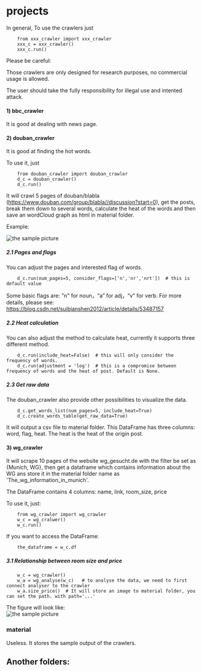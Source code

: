 # projects


In general, To use the crawlers just 
        
        from xxx_crawler import xxx_crawler
        xxx_c = xxx_crawler()
        xxx_c.run()

Please be careful:

Those crawlers are only designed for research purposes, no commercial usage is allowed. 

The user should take the fully responsibility for illegal use and intented attack.





#### 1) bbc_crawler
It is good at dealing with news page.

#### 2) douban_crawler
It is good at finding the hot words.

To use it, just

        from douban_crawler import douban_crawler
        d_c = douban_crawler()
        d_c.run()

It will crawl 5 pages of douban/blabla (https://www.douban.com/group/blabla//discussion?start=0), get the posts, break them down to several words, calculate the heat of the words and then save an wordCloud graph as html in material folder.

Example:

![the sample picture](https://i.screenshot.net/28dzdb4)

##### 2.1 Pages and flags

You can adjust the pages and interested flag of words.
        
        d_c.run(num_pages=5, consider_flags=['n','nr','nrt'])  # this is default value

Some basic flags are: "n" for noun，“a” for adj，“v” for verb. For more details, please see: https://blog.csdn.net/suibianshen2012/article/details/53487157

##### 2.2 Heat calculation

You can also adjust the method to calculate heat, currently it supports three different method.

        d_c.run(include_heat=False)  # this will only consider the frequency of words.
        d_c.run(adjustment = 'log')  # this is a compromise between frequency of words and the heat of post. Default is None.

##### 2.3 Get raw data

The douban_crawler also provide other possibilities to visualize the data.

        d_c.get_words_list(num_pages=5, include_heat=True)
        d_c.create_words_table(get_raw_data=True)  

It will output a csv file to material folder. This DataFrame has three columns: word, flag, heat. The heat is the heat of the origin post.

#### 3) wg_crawler
It will scrape 10 pages of the website wg_gesucht.de with the filter be set as {Munich, WG}, then get a dataframe which contains information about the WG ans store it in the material folder name as 'The_wg_information_in_munich'.

The DataFrame contains 4 columns: name, link, room_size, price

To use it, just:
        
        from wg_crawler import wg_crawler
        w_c = wg_cralwer()
        w_c.run()

If you want to access the DataFrame:

        the_dataframe = w_c.df

        
##### 3.1 Relationship between room size and price
        
        w_c = wg_crawler()
        w_a = wg_analyse(w_c)   # to analyse the data, we need to first connect analyser to the crawler 
        w_a.size_price()  # It will store an image to material folder, you can set the path. with path='...'
        
The figure will look like:        
![the sample picture](https://i.screenshot.net/xq5w2f4)




### material
Useless. It stores the sample output of the crawlers.

 






## Another folders:




